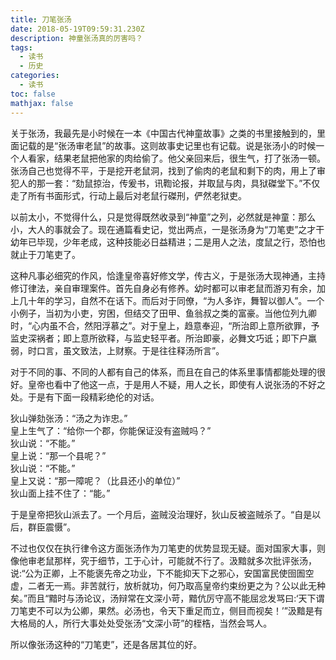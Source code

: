 ```yaml
---
title: 刀笔张汤
date: 2018-05-19T09:59:31.230Z
description: 神童张汤真的厉害吗？
tags:
  - 读书
  - 历史
categories:
  - 读书
toc: false
mathjax: false
---
```

关于张汤，我最先是小时候在一本《中国古代神童故事》之类的书里接触到的，里面记载的是“张汤审老鼠”的故事。这则故事史记里也有记载。说是张汤小的时候一个人看家，结果老鼠把他家的肉给偷了。他父亲回来后，很生气，打了张汤一顿。张汤自己也觉得不平，于是挖开老鼠洞，找到了偷肉的老鼠和剩下的肉，用上了审犯人的那一套：“劾鼠掠治，传爰书，讯鞫论报，并取鼠与肉，具狱磔堂下。”不仅走了所有书面形式，行动上最后对老鼠行磔刑，俨然老狱吏。

以前太小，不觉得什么，只是觉得既然收录到“神童”之列，必然就是神童：那么小，大人的事就会了。现在通篇看史记，觉出两点，一是张汤身为“刀笔吏”之才干幼年已毕现，少年老成，这种技能必日益精进；二是用人之法，度鼠之行，恐怕也就止于刀笔吏了。

这种凡事必细究的作风，恰逢皇帝喜好修文学，传古义，于是张汤大现神通，主持修订律法，亲自审理案件。首先自身必有修养。幼时都可以审老鼠而游刃有余，加上几十年的学习，自然不在话下。而后对于同僚，“为人多诈，舞智以御人”。一个小例子，当初为小吏，穷困，但结交了田甲、鱼翁叔之类的富豪。当他位列九卿时，“心内虽不合，然阳浮慕之”。对于皇上，趋意奉迎，“所治即上意所欲罪，予监史深祸者；即上意所欲释，与监史轻平者。所治即豪，必舞文巧诋；即下户羸弱，时口言，虽文致法，上财察。于是往往释汤所言”。

对于不同的事、不同的人都有自己的体系，而且在自己的体系里事情都能处理的很好。皇帝也看中了他这一点，于是用人不疑，用人之长，即使有人说张汤的不好之处。于是有下面一段精彩绝伦的对话。

狄山弹劾张汤：“汤之为诈忠。”<br />
皇上生气了：“给你一个郡，你能保证没有盗贼吗？”<br />
狄山说：“不能。”<br />
皇上说：“那一个县呢？”<br />
狄山说：“不能。”<br />
皇上又说：“那一障呢？（比县还小的单位）”<br />
狄山面上挂不住了：“能。”<br />

于是皇帝把狄山派去了。一个月后，盗贼没治理好，狄山反被盗贼杀了。“自是以后，群臣震慑”。

不过也仅仅在执行律令这方面张汤作为刀笔吏的优势显现无疑。面对国家大事，则像他审老鼠那样，究于细节，工于心计，可能就不行了。汲黯就多次批评张汤，说:“公为正卿，上不能褒先帝之功业，下不能抑天下之邪心，安国富民使囹圄空虚，二者无一焉。非苦就行，放析就功，何乃取高皇帝约束纷更之为？公以此无种矣。”而且“黯时与汤论议，汤辩常在文深小苛，黯伉厉守高不能屈忿发骂曰:‘天下谓刀笔吏不可以为公卿，果然。必汤也，令天下重足而立，侧目而视矣！’”汲黯是有大格局的人，所行大事处处受张汤“文深小苛”的桎梏，当然会骂人。

所以像张汤这种的“刀笔吏”，还是各居其位的好。
